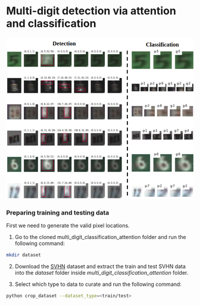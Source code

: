 # Multi-digit detection  via attention and classification
![alt text](./images/title.png "title-image")

### Preparing training and testing data
First we need to generate the valid pixel locations.

1. Go to the cloned multi_digit_classification_attention folder and run the following command:
``` bash
mkdir dataset
```

2. Download the [SVHN](http://ufldl.stanford.edu/housenumbers/) dataset and extract the train and test SVHN data into the *dataset* folder inside *multi_digit_classification_attention* folder.

3. Select which type to data to curate and run the following command:
``` bash
python crop_dataset --dataset_type=<train/test>
```
